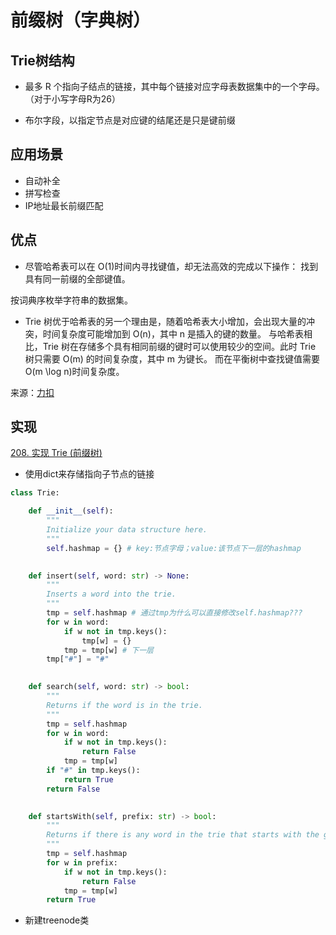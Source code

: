 # 前缀树（字典树）
## Trie树结构

* 最多 R 个指向子结点的链接，其中每个链接对应字母表数据集中的一个字母。（对于小写字母R为26）

* 布尔字段，以指定节点是对应键的结尾还是只是键前缀
## 应用场景
* 自动补全
* 拼写检查
* IP地址最长前缀匹配

## 优点
* 尽管哈希表可以在 O(1)时间内寻找键值，却无法高效的完成以下操作：
找到具有同一前缀的全部键值。

按词典序枚举字符串的数据集。
* Trie 树优于哈希表的另一个理由是，随着哈希表大小增加，会出现大量的冲突，时间复杂度可能增加到 O(n)，其中 n 是插入的键的数量。
与哈希表相比，Trie 树在存储多个具有相同前缀的键时可以使用较少的空间。此时 Trie 树只需要 O(m) 的时间复杂度，其中 m 为键长。
而在平衡树中查找键值需要 O(m \log n)时间复杂度。

来源：[力扣](https://leetcode-cn.com/problems/implement-trie-prefix-tree/solution/shi-xian-trie-qian-zhui-shu-by-leetcode/)

## 实现
[208. 实现 Trie (前缀树)](https://leetcode-cn.com/problems/implement-trie-prefix-tree/)

* 使用dict来存储指向子节点的链接
```python
class Trie:

    def __init__(self):
        """
        Initialize your data structure here.
        """
        self.hashmap = {} # key:节点字母；value:该节点下一层的hashmap
        

    def insert(self, word: str) -> None:
        """
        Inserts a word into the trie.
        """
        tmp = self.hashmap # 通过tmp为什么可以直接修改self.hashmap???
        for w in word:
            if w not in tmp.keys():
                tmp[w] = {}
            tmp = tmp[w] # 下一层
        tmp["#"] = "#"
    

    def search(self, word: str) -> bool:
        """
        Returns if the word is in the trie.
        """
        tmp = self.hashmap
        for w in word:
            if w not in tmp.keys():
                return False
            tmp = tmp[w]
        if "#" in tmp.keys():
            return True
        return False

        
    def startsWith(self, prefix: str) -> bool:
        """
        Returns if there is any word in the trie that starts with the given prefix.
        """
        tmp = self.hashmap
        for w in prefix:
            if w not in tmp.keys():
                return False
            tmp = tmp[w]
        return True
```
* 新建treenode类
